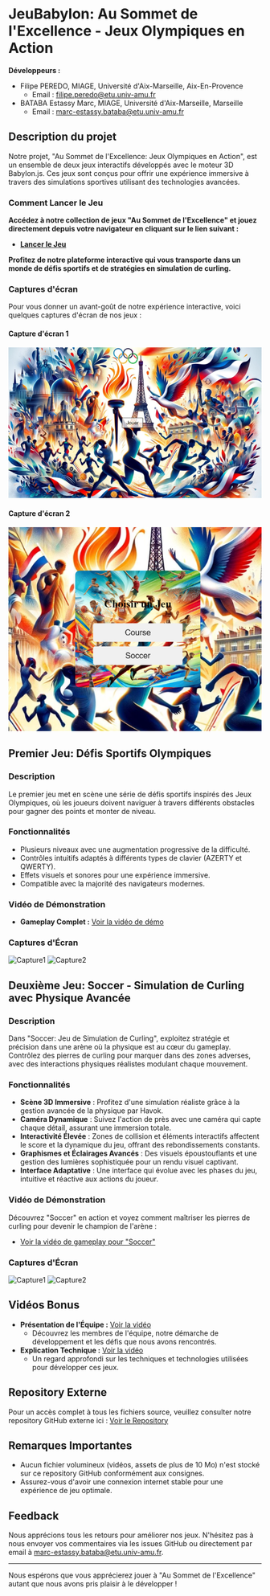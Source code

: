 # JeuBabylon: Au Sommet de l'Excellence - Jeux Olympiques en Action

**Développeurs :**
- Filipe PEREDO, MIAGE, Université d'Aix-Marseille, Aix-En-Provence
  - Email : [filipe.peredo@etu.univ-amu.fr](mailto:filipe.peredo@etu.univ-amu.fr)
- BATABA Estassy Marc, MIAGE, Université d'Aix-Marseille, Marseille
  - Email : [marc-estassy.bataba@etu.univ-amu.fr](mailto:marc-estassy.bataba@etu.univ-amu.fr)

## Description du projet
Notre projet, "Au Sommet de l'Excellence: Jeux Olympiques en Action", est un ensemble de deux jeux interactifs développés avec le moteur 3D Babylon.js. Ces jeux sont conçus pour offrir une expérience immersive à travers des simulations sportives utilisant des technologies avancées.

### Comment Lancer le Jeu
**Accédez à notre collection de jeux "Au Sommet de l'Excellence" et jouez directement depuis votre navigateur en cliquant sur le lien suivant :**
- [**Lancer le Jeu**](https://estassy.github.io/JeuBabylon/)

**Profitez de notre plateforme interactive qui vous transporte dans un monde de défis sportifs et de stratégies en simulation de curling.**


### Captures d'écran
Pour vous donner un avant-goût de notre expérience interactive, voici quelques captures d'écran de nos jeux :

#### Capture d'écran 1
![Capture d'écran du jeu 1](./screenshots/index.png)

#### Capture d'écran 2
![Capture d'écran du jeu 2](./screenshots/list.png)

## Premier Jeu: Défis Sportifs Olympiques

### Description
Le premier jeu met en scène une série de défis sportifs inspirés des Jeux Olympiques, où les joueurs doivent naviguer à travers différents obstacles pour gagner des points et monter de niveau.

### Fonctionnalités
- Plusieurs niveaux avec une augmentation progressive de la difficulté.
- Contrôles intuitifs adaptés à différents types de clavier (AZERTY et QWERTY).
- Effets visuels et sonores pour une expérience immersive.
- Compatible avec la majorité des navigateurs modernes.

### Vidéo de Démonstration
- **Gameplay Complet :** [Voir la vidéo de démo](lien-vers-youtube-premier-jeu)

### Captures d'Écran
![Capture1](./screenshots/jeu1-1) ![Capture2](./screenshots/jeu1-2)

## Deuxième Jeu: Soccer - Simulation de Curling avec Physique Avancée

### Description
Dans "Soccer: Jeu de Simulation de Curling", exploitez stratégie et précision dans une arène où la physique est au cœur du gameplay. Contrôlez des pierres de curling pour marquer dans des zones adverses, avec des interactions physiques réalistes modulant chaque mouvement.

### Fonctionnalités
- **Scène 3D Immersive** : Profitez d'une simulation réaliste grâce à la gestion avancée de la physique par Havok.
- **Caméra Dynamique** : Suivez l'action de près avec une caméra qui capte chaque détail, assurant une immersion totale.
- **Interactivité Élevée** : Zones de collision et éléments interactifs affectent le score et la dynamique du jeu, offrant des rebondissements constants.
- **Graphismes et Éclairages Avancés** : Des visuels époustouflants et une gestion des lumières sophistiquée pour un rendu visuel captivant.
- **Interface Adaptative** : Une interface qui évolue avec les phases du jeu, intuitive et réactive aux actions du joueur.

### Vidéo de Démonstration
Découvrez "Soccer" en action et voyez comment maîtriser les pierres de curling pour devenir le champion de l'arène :
- [Voir la vidéo de gameplay pour "Soccer"](lien-vers-youtube-deuxieme-jeu)

### Captures d'Écran
![Capture1](./screenshots/jeu2-1) ![Capture2](./screenshots/jeu2-2)

## Vidéos Bonus
- **Présentation de l'Équipe :** [Voir la vidéo](lien-vers-youtube-presentation)
  - Découvrez les membres de l'équipe, notre démarche de développement et les défis que nous avons rencontrés.
- **Explication Technique :** [Voir la vidéo](lien-vers-youtube-explications)
  - Un regard approfondi sur les techniques et technologies utilisées pour développer ces jeux.

## Repository Externe
Pour un accès complet à tous les fichiers source, veuillez consulter notre repository GitHub externe ici : [Voir le Repository](https://github.com/Estassy/JeuBabylon.git)

## Remarques Importantes
- Aucun fichier volumineux (vidéos, assets de plus de 10 Mo) n'est stocké sur ce repository GitHub conformément aux consignes.
- Assurez-vous d'avoir une connexion internet stable pour une expérience de jeu optimale.

## Feedback
Nous apprécions tous les retours pour améliorer nos jeux. N'hésitez pas à nous envoyer vos commentaires via les issues GitHub ou directement par email à [marc-estassy.bataba@etu.univ-amu.fr](mailto:marc-estassy.bataba@etu.univ-amu.fr).

---

Nous espérons que vous apprécierez jouer à "Au Sommet de l'Excellence" autant que nous avons pris plaisir à le développer !
